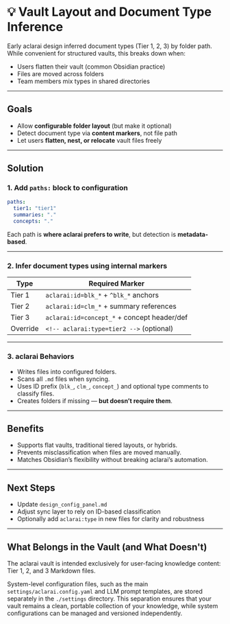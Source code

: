 # 💡 Vault Layout and Document Type Inference

Early aclarai design inferred document types (Tier 1, 2, 3) by folder path. While convenient for structured vaults, this breaks down when:

- Users flatten their vault (common Obsidian practice)
- Files are moved across folders
- Team members mix types in shared directories

---

## Goals

- Allow **configurable folder layout** (but make it optional)
- Detect document type via **content markers**, not file path
- Let users **flatten, nest, or relocate** vault files freely

---

## Solution

### 1. Add `paths:` block to configuration

```yaml
paths:
  tier1: "tier1"
  summaries: "."
  concepts: "."
````

Each path is **where aclarai prefers to write**, but detection is **metadata-based**.

---

### 2. Infer document types using internal markers

| Type     | Required Marker                              |
| -------- | -------------------------------------------- |
| Tier 1   | `aclarai:id=blk_*` + `^blk_*` anchors       |
| Tier 2   | `aclarai:id=clm_*` + summary references     |
| Tier 3   | `aclarai:id=concept_*` + concept header/def |
| Override | `<!-- aclarai:type=tier2 -->` (optional)    |

---

### 3. aclarai Behaviors

* Writes files into configured folders.
* Scans all `.md` files when syncing.
* Uses ID prefix (`blk_`, `clm_`, `concept_`) and optional type comments to classify files.
* Creates folders if missing — **but doesn’t require them**.

---

## Benefits

* Supports flat vaults, traditional tiered layouts, or hybrids.
* Prevents misclassification when files are moved manually.
* Matches Obsidian’s flexibility without breaking aclarai’s automation.

---

## Next Steps

* Update `design_config_panel.md`
* Adjust sync layer to rely on ID-based classification
* Optionally add `aclarai:type` in new files for clarity and robustness

---

## What Belongs in the Vault (and What Doesn't)

The aclarai vault is intended exclusively for user-facing knowledge content: Tier 1, 2, and 3 Markdown files.

System-level configuration files, such as the main `settings/aclarai.config.yaml` and LLM prompt templates, are stored separately in the `./settings` directory. This separation ensures that your vault remains a clean, portable collection of your knowledge, while system configurations can be managed and versioned independently.
